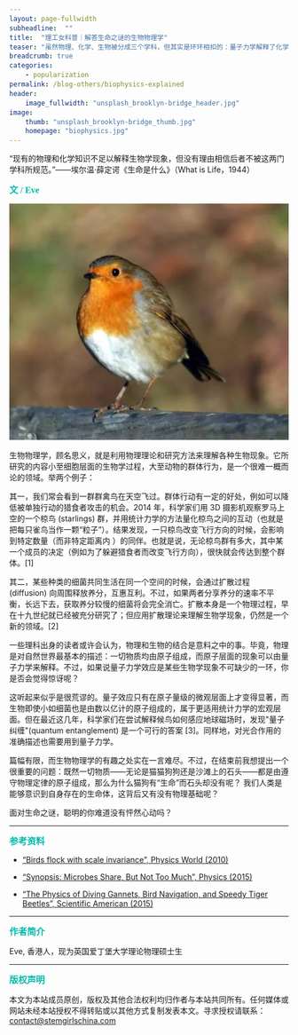 ```yaml
---
layout: page-fullwidth
subheadline:  ""
title:  "理工女科普｜解答生命之谜的生物物理学"
teaser: "虽然物理、化学、生物被分成三个学科，但其实是环环相扣的：量子力学解释了化学键的本质，而化学是一切生物学过程的基础。如今，生物物理学 (biophysics) 早已成为独当一面的领域，而相关研究也许会解开一个自古以来的谜团：生命是什么？"
breadcrumb: true
categories:
    - popularization
permalink: /blog-others/biophysics-explained
header:
    image_fullwidth: "unsplash_brooklyn-bridge_header.jpg"
image:
    thumb: "unsplash_brooklyn-bridge_thumb.jpg"
    homepage: "biophysics.jpg"
---
```


“现有的物理和化学知识不足以解释生物学现象，但没有理由相信后者不被这两门学科所规范。”——埃尔温·薛定谔《生命是什么》（What is Life，1944）


<p style="line-height: normal; font-size: 16px; font-family: 微软雅黑; color: rgb(0, 187, 170); box-sizing: border-box; padding: 0px; margin: 10px 0px; text-align: left;"><strong>
文 / Eve
</strong></p>



![biophysics](/assets/img/biophysics.jpg)

生物物理学，顾名思义，就是利用物理理论和研究方法来理解各种生物现象。它所研究的内容小至细胞层面的生物学过程，大至动物的群体行为，是一个很难一概而论的领域。举两个例子：

其一，我们常会看到一群群禽鸟在天空飞过。群体行动有一定的好处，例如可以降低被单独行动的猎食者攻击的机会。2014 年，科学家们用 3D 摄影机观察罗马上空的一个椋鸟 (starlings) 群，并用统计力学的方法量化椋鸟之间的互动（也就是把每只雀鸟当作一颗“粒子”）。结果发现，一只椋鸟改变飞行方向的时候，会影响到特定数量（而非特定距离内 ）的同伴。也就是说，无论椋鸟群有多大，其中某一个成员的决定（例如为了躲避猎食者而改变飞行方向），很快就会传达到整个群体。[1]

其二，某些种类的细菌共同生活在同一个空间的时候，会通过扩散过程 (diffusion) 向周围释放养分，互惠互利。不过，如果两者分享养分的速率不平衡，长远下去，获取养分较慢的细菌将会完全消亡。扩散本身是一个物理过程，早在十九世纪就已经被充分研究了；但应用扩散理论来理解生物学现象，仍然是一个新的领域。[2]

一些理科出身的读者或许会认为，物理和生物的结合是意料之中的事。毕竟，物理是对自然世界最基本的描述：一切物质均由原子组成，而原子层面的现象可以由量子力学来解释。不过，如果说量子力学效应是某些生物学现象不可缺少的一环，你是否会觉得惊讶呢？

这听起来似乎是很荒谬的。量子效应只有在原子量级的微观层面上才变得显著，而生物即使小如细菌也是由数以亿计的原子组成的，属于更适用统计力学的宏观层面。但在最近这几年，科学家们在尝试解释候鸟如何感应地球磁场时，发现"量子纠缠"(quantum entanglement) 是一个可行的答案 [3]。同样地，对光合作用的准确描述也需要用到量子力学。

篇幅有限，而生物物理学的有趣之处实在一言难尽。不过，在结束前我想提出一个很重要的问题：既然一切物质——无论是猫猫狗狗还是沙滩上的石头——都是由遵守物理定律的原子组成，那么为什么猫狗有“生命”而石头却没有呢？ 我们人类是能够意识到自身存在的生命体，这背后又有没有物理基础呢？

面对生命之谜，聪明的你难道没有怦然心动吗？

- - -
<p style="line-height: normal; font-size: 16px; font-family: 微软雅黑; color: rgb(0, 187, 170); box-sizing: border-box; padding: 0px; margin: 10px 0px; text-align: left;"><strong>
参考资料
</strong></p>



- [“Birds flock with scale invariance”, Physics World (2010)](http://physicsworld.com/cws/article/news/2010/jul/06/birds-flock-with-scale-invariance)

- [“Synopsis: Microbes Share, But Not Too Much”, Physics (2015)](http://physics.aps.org/synopsis-for/10.1103/PhysRevLett.114.168102)

- [“The Physics of Diving Gannets, Bird Navigation, and Speedy Tiger Beetles”, Scientific American (2015)](http://blogs.scientificamerican.com/cocktail-party-physics/the-physics-of-diving-gannets-bird-navigation-and-speedy-tiger-beetles/)


- - -
<p style="line-height: normal; font-size: 16px; font-family: 微软雅黑; color: rgb(0, 187, 170); box-sizing: border-box; padding: 0px; margin: 10px 0px; text-align: left;"><strong>
作者简介
</strong></p>



Eve, 香港人，现为英国爱丁堡大学理论物理硕士生

- - -
<p style="line-height: normal; font-size: 16px; font-family: 微软雅黑; color: rgb(0, 187, 170); box-sizing: border-box; padding: 0px; margin: 10px 0px; text-align: left;"><strong>
版权声明
</strong></p>



本文为本站成员原创，版权及其他合法权利均归作者与本站共同所有。任何媒体或网站未经本站授权不得转贴或以其他方式复制发表本文。寻求授权请联系： contact@stemgirlschina.com
